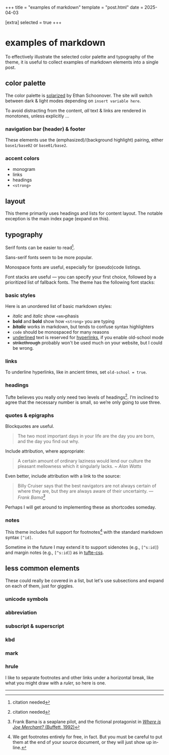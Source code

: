 +++
title = "examples of markdown"
template = "post.html"
date = 2025-04-03

[extra]
selected = true
+++

# examples of markdown

To effectively illustrate the selected color palette and typography of the theme, it is useful to collect examples of markdown elements into a single post.

## color palette

The color palette is [solarized] by Ethan Schoonover. The site will switch between dark & light modes depending on `insert variable here`.

To avoid distracting from the content, *all* text & links are rendered in monotones, unless explicitly ...

### navigation bar (header) & footer

These elements use the (emphasized)/(background highlight) pairing, either `base1/base02` or `base01/base2`.

### accent colors

- monogram
- links
- headings
- `<strong>`

## layout

This theme primarily uses headings and lists for content layout. The notable exception is the main index page (expand on this).

## typography

Serif fonts can be easier to read[^s].

Sans-serif fonts seem to be more popular.

Monospace fonts are useful, especially for (pseudo)code listings.

Font stacks are useful — you can specify your first choice, followed by a prioritized list of fallback fonts.
The theme has the following font stacks:

### basic styles

Here is an unordered list of basic markdown styles:

- *italic* and _italic_ show `<em>`phasis
- __bold__ and **bold** show how `<strong>` you are typing
- ***bitalic*** works in markdown, but tends to confuse syntax highlighters
- `code` should be monospaced for many reasons
- <u>underlined</u> text is reserved for <ins>hyperlinks</ins>, if you enable old-school mode
- ~~strikethrough~~ probably won't be used much on your website, but I could be wrong.

### links

To underline hyperlinks, like in ancient times, set `old-school = true`. 

### headings

Tufte believes you really only need two levels of headings[^t]. I’m inclined to agree that the necessary number is small, so we’re only going to use three.

### quotes & epigraphs

Blockquotes are useful.

> The two most important days in your life are the day you are born, and the day you find out why.

Include attribution, where appropriate:

> A certain amount of ordinary laziness would lend our culture the pleasant mellowness which it singularly lacks.
> ~ <cite>Alan Watts</cite>

Even better, include attribution with a link to the source:

> Billy Cruiser says that the best navigators are not always certain of where they are, but they are always aware of their uncertainty.
> — <cite>Frank Bama[^f]</cite>
[^f]: Frank Bama is a seaplane pilot, and the fictional protagonist in [*Where is Joe Merchant?* (Buffett, 1992)][wijm]

Perhaps I will get around to implementing these as shortcodes someday.

<!-- Tufte puts these elements to the side (i.e., in the margins) so that they become **TODO**. -->

### notes

This theme includes full support for footnotes[^id] with the standard markdown syntax `[^id]`.

Sometime in the future I may extend it to support sidenotes (e.g., `[^s:id]`) and margin notes (e.g., `[^s:id]`) as in [tufte-css].

## less common elements

These could really be covered in a list, but let's use subsections and expand on each of them, just for giggles.

### unicode symbols

### abbreviation

### subscript & superscript

### kbd

### mark

### hrule

I like to separate footnotes and other links under a horizontal break, like what you might draw with a *rule*r, so here is one.
_____________
[^s]: citation needed
[^t]: citation needed
[^id]: We get footnotes entirely for free, in fact. But you must be careful to put them at the end of your source document, or they will just show up in-line.

[solarized]: https://ethanschoonover.com/solarized/
[tufte-css]: https://edwardtufte.github.io/tufte-css/
[wijm]: https://en.wikipedia.org/wiki/Where_Is_Joe_Merchant%3F